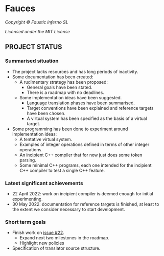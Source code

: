 # Fauces

*Copyright © Faustic Inferno SL*

*Licensed under the MIT License*

## PROJECT STATUS

### Summarised situation

* The project lacks resources and has long periods of inactivity.
* Some documentation has been created:
    * A rudimentary strategy has been proposed:
        * General goals have been stated.
        * There is a roadmap with no deadlines.
    * Some implementation ideas have been suggested.
        * Language translation phases have been summarised.
        * Target conventions have been explained and reference targets have been chosen.
        * A virtual system has been specified as the basis of a virtual target.
* Some programming has been done to experiment around implementation ideas:
    * A tentative virtual system.
    * Examples of integer operations defined in terms of other integer operations.
    * An incipient C++ compiler that for now just does some token parsing.
    * Some minimal C++ programs, each one intended for the incipient C++ compiler to test a single C++ feature.

### Latest significant achievements

* 22 April 2022: work on incipient compiler is deemed enough for initial experimenting.
* 30 May 2022: documentation for reference targets is finished, at least to the extent we consider necessary to start development.
 
### Short term goals

* Finish work on [issue #22](https://github.com/faustic/fauces/issues/22).
    * Expand next two milestones in the roadmap.
    * Highlight new policies
* Specification of translator source structure.
